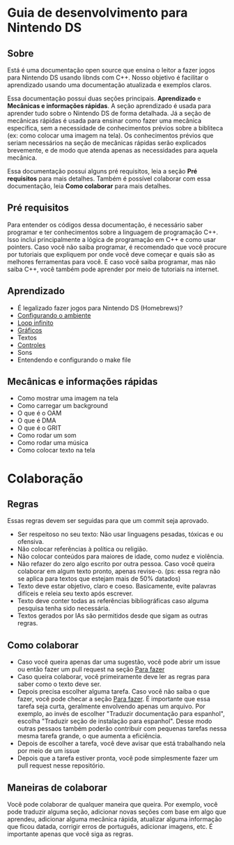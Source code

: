 # Guia de desenvolvimento para Nintendo DS
## Sobre
Está é uma documentação open source que ensina o leitor a fazer jogos para Nintendo DS usando libnds com C++. Nosso objetivo é facilitar o aprendizado usando uma documentação atualizada e exemplos claros.

Essa documentação possui duas seções principais. **Aprendizado** e **Mecânicas e informações rápidas**. A seção aprendizado é usada para aprender tudo sobre o Nintendo DS de forma detalhada. Já a seção de mecânicas rápidas é usada para ensinar como fazer uma mecânica específica, sem a necessidade de conhecimentos prévios sobre a bibliteca (ex: como colocar uma imagem na tela). Os conhecimentos prévios que seriam necessários na seção de mecânicas rápidas serão explicados brevemente, e de modo que atenda apenas as necessidades para aquela mecânica.

Essa documentação possui alguns pré requisitos, leia a seção **Pré requisitos** para mais detalhes. Também é possível colaborar com essa documentação, leia **Como colaborar** para mais detalhes.

## Pré requisitos
  Para entender os códigos dessa documentação, é necessário saber programar e ter conhecimentos sobre a linguagem de programação C++. Isso inclui principalmente a lógica de programação em C++ e como usar pointers. Caso você não saiba programar, é recomendado que você procure por tutoriais que expliquem por onde você deve começar e quais são as melhores ferramentas para você. E caso você saiba programar, mas não saiba C++, você também pode aprender por meio de tutoriais na internet.

## Aprendizado
* É legalizado fazer jogos para Nintendo DS (Homebrews)?
* [Configurando o ambiente](https://github.com/igorbdamata/Nintendo-DS-development-guide/blob/main/PortugueseGuide/Learning/SettingUpTheEnvironment.md)
* [Loop infinito](https://github.com/igorbdamata/Nintendo-DS-development-guide/blob/main/PortugueseGuide/Learning/InfiniteLoop/InfiniteLoop.md)
* [Gráficos](https://github.com/igorbdamata/Nintendo-DS-development-guide/blob/main/PortugueseGuide/Learning/Graphics/Graphics.md)
* Textos
* [Controles](https://github.com/igorbdamata/Nintendo-DS-development-guide/blob/main/PortugueseGuide/Learning/Inputs.md)
* Sons
* Entendendo e configurando o make file

## Mecânicas e informações rápidas
* Como mostrar uma imagem na tela
* Como carregar um background
* O que é o OAM
* O que é DMA
* O que é o GRIT
* Como rodar um som
* Como rodar uma música
* Como colocar texto na tela

# Colaboração
## Regras
Essas regras devem ser seguidas para que um commit seja aprovado.
* Ser respeitoso no seu texto: Não usar linguagens pesadas, tóxicas e ou ofensiva.
* Não colocar referências à política ou religião.
* Não colocar conteúdos para maiores de idade, como nudez e violência.
* Não refazer do zero algo escrito por outra pessoa. Caso você queira colaborar em algum texto pronto, apenas revise-o. (ps: essa regra não se aplica para textos que estejam mais de 50% datados)
* Texto deve estar objetivo, claro e coeso. Basicamente, evite palavras difíceis e releia seu texto após escrever.
* Texto deve conter todas as referências bibliográficas caso alguma pesquisa tenha sido necessária.
* Textos gerados por IAs são permitidos desde que sigam as outras regras.
  
## Como colaborar
* Caso você queira apenas dar uma sugestão, você pode abrir um issue ou então fazer um pull request na seção [Para fazer](https://github.com/igorbdamata/Nintendo-DS-development-guide/blob/main/PortugueseGuide/PortugueseToDo.md)
* Caso queira colaborar, você primeiramente deve ler as regras para saber como o texto deve ser.
* Depois precisa escolher alguma tarefa. Caso você não saiba o que fazer, você pode checar a seção [Para fazer](https://github.com/igorbdamata/Nintendo-DS-development-guide/blob/main/PortugueseGuide/PortugueseToDo.md). É importante que essa tarefa seja curta, geralmente envolvendo apenas um arquivo. Por exemplo, ao invés de escolher "Traduzir documentação para espanhol", escolha "Traduzir seção de instalação para espanhol". Desse modo outras pessaos também poderão contribuir com pequenas tarefas nessa mesma tarefa grande, o que aumenta a eficiência.
*  Depois de escolher a tarefa, você deve avisar que está trabalhando nela por meio de um issue
*  Depois que a tarefa estiver pronta, você pode simplesmente fazer um pull request nesse repositório. 
  
## Maneiras de colaborar
Você pode colaborar de qualquer maneira que queira. Por exemplo, você pode traduzir alguma seção, adicionar novas seções com base em algo que aprendeu, adicionar alguma mecânica rápida, atualizar alguma informação que ficou datada, corrigir erros de português, adicionar imagens, etc. É importante apenas que você siga as regras.
